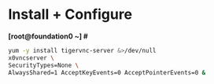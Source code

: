 # Install + Configure

**[root@foundation0 ~] #**

```bash
yum -y install tigervnc-server &>/dev/null
x0vncserver \
SecurityTypes=None \
AlwaysShared=1 AcceptKeyEvents=0 AcceptPointerEvents=0 &
```
